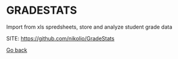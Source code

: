 # GRADESTATS
 
 Import from xls spredsheets, store and analyze student grade data
 
 SITE: https://github.com/nikolio/GradeStats

 [Go back](https://portable-linux-apps.github.io/apps.html)
